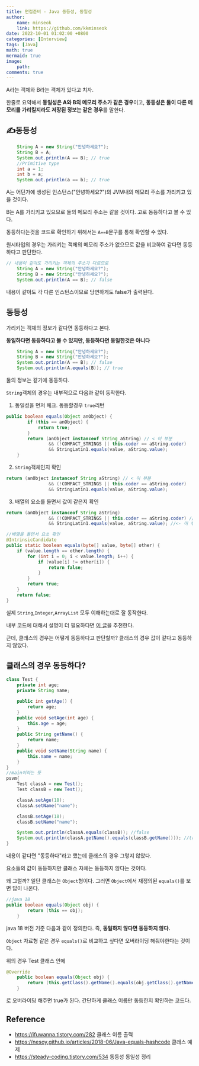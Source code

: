 ```yaml
---
title: 면접준비 - Java 동등성, 동일성
author: 
    name: minseok
    link: https://github.com/kkminseok
date: 2022-10-01 01:02:00 +0800
categories: [Interview]
tags: [Java]
math: true
mermaid: true
image: 
    path: 
comments: true
---
```


A라는 객체와 B라는 객체가 있다고 치자.

한줄로 요약해서 **동일성은 A와 B의 메모리 주소가 같은 경우**이고, **동등성은 둘이 다른 메모리를 가리킬지라도 저장된 정보는 같은 경우**를 말한다.

## ✍️동등성

```java
    String A = new String("안녕하세요?");
    String B = A;
    System.out.println(A == B); // true
    //Primitive type
    int a = 1;
    int b = a;
    System.out.println(a == b); // true
```

A는 어딘가에 생성된 인스턴스("안녕하세요?")의 JVM내의 메모리 주소를 가리키고 있을 것이다.

B는 A를 가리키고 있으므로 둘의 메모리 주소는 같을 것이다. 고로 동등하다고 볼 수 있다.

동등하다는것을 코드로 확인하기 위해서는 `A==B`문구를 통해 확인할 수 있다.

원시타입의 경우는 가리키는 객체의 메모리 주소가 없으므로 값을 비교하여 같다면 동등하다고 판단한다.

```java
// 내용이 같아도 가리키는 객체의 주소가 다르므로 
    String A = new String("안녕하세요?");
    String B = new String("안녕하세요?");
    System.out.println(A == B); // false
```

내용이 같아도 각 다른 인스턴스이므로 당연하게도 false가 출력된다.


## 동등성

가리키는 객체의 정보가 같다면 동등하다고 본다.

**동일하다면 동등하다고 볼 수 있지만, 동등하다면 동일한것은 아니다**

```java
    String A = new String("안녕하세요?");
    String B = new String("안녕하세요?");
    System.out.println(A == B); // false
    System.out.println(A.equals(B)); // true
```

둘의 정보는 같기에 동등하다. 

`String`객체의 경우는 내부적으로 다음과 같이 동작한다.

1. 동일성을 먼저 체크. 동등할경우 `true`리턴

```java
public boolean equals(Object anObject) {
        if (this == anObject) {
            return true;
        }
        return (anObject instanceof String aString) // < 이 부분
                && (!COMPACT_STRINGS || this.coder == aString.coder)
                && StringLatin1.equals(value, aString.value);
    }
```

2. `String`객체인지 확인

```java
return (anObject instanceof String aString) // < 이 부분
                && (!COMPACT_STRINGS || this.coder == aString.coder)
                && StringLatin1.equals(value, aString.value);
```

3. 배열의 요소를 돌면서 값이 같은지 확인

```java
return (anObject instanceof String aString) 
                && (!COMPACT_STRINGS || this.coder == aString.coder) //<- 해석 불가.
                && StringLatin1.equals(value, aString.value); //<- 이 부분

//배열을 돌면서 요소 확인
@IntrinsicCandidate
public static boolean equals(byte[] value, byte[] other) {
    if (value.length == other.length) {
        for (int i = 0; i < value.length; i++) {
            if (value[i] != other[i]) {
                return false;
            }
        }
        return true;
    }
    return false;
}
```

실제 `String`,`Integer`,`ArrayList` 모두 이해하는대로 잘 동작한다.

내부 코드에 대해서 설명이 더 필요하다면 [이 글](https://steady-coding.tistory.com/534)을 추천한다.

근데, 클래스의 경우는 어떻게 동등하다고 판단할까? 클래스의 경우 값이 같다고 동등하지 않았다.

## 클래스의 경우 동등하다?

```java
class Test {
    private int age;
    private String name;

    public int getAge() {
        return age;
    }
    public void setAge(int age) {
        this.age = age;
    }
    public String getName() {
        return name;
    }
    public void setName(String name) {
        this.name = name;
    }
}
//main이라는 뜻
psvm{
    Test classA = new Test();
    Test classB = new Test();

    classA.setAge(18);
    classA.setName("name");

    classB.setAge(18);
    classB.setName("name");

    System.out.println(classA.equals(classB)); //false
    System.out.println(classA.getName().equals(classB.getName())); //true
}
```

내용이 같다면 "동등하다"라고 했는데 클래스의 경우 그렇지 않았다.

요소들의 값이 동등하지만 클래스 자체는 동등하지 않다는 것이다.

왜 그럴까? 일단 클래스는 `Object`형이다. 그러면 `Object`에서 재정의된 `equals()`를 보면 답이 나온다.

```java
//java 18
public boolean equals(Object obj) {
        return (this == obj);
    }
```

java 18 버전 기준 다음과 같이 정의한다. 즉, **동일하지 않다면 동등하지 않다.**  

`Object` 자료형 같은 경우 `equals()`로 비교하고 싶다면 오버라이딩 해줘야한다는 것이다.

위의 경우 Test 클래스 안에

```java
@Override
    public boolean equals(Object obj) {
        return (this.getClass().getName().equals(obj.getClass().getName()));
    }
```
로 오버라이딩 해주면 true가 된다. 간단하게 클래스 이름만 동등한지 확인하는 코드다.



## Reference

- <https://ifuwanna.tistory.com/282> 클래스 이름 출력
- <https://nesoy.github.io/articles/2018-06/Java-equals-hashcode> 클래스 예제
- <https://steady-coding.tistory.com/534> 동등성 동일성 정리
